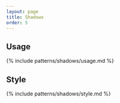 ```yaml
---
layout: page
title: Shadows
order: 5
---
```


## Usage

{% include patterns/shadows/usage.md %}

## Style

{% include patterns/shadows/style.md %}
